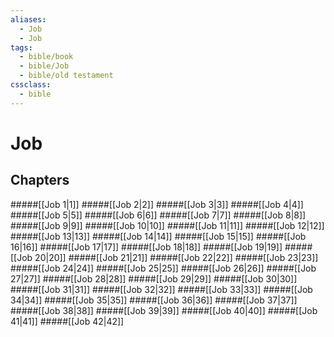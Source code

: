 ```yaml
---
aliases:
  - Job
  - Job
tags:
  - bible/book
  - bible/Job
  - bible/old testament
cssclass:
  - bible
---
```


# Job

## Chapters

#####[[Job 1|1]]
#####[[Job 2|2]]
#####[[Job 3|3]]
#####[[Job 4|4]]
#####[[Job 5|5]]
#####[[Job 6|6]]
#####[[Job 7|7]]
#####[[Job 8|8]]
#####[[Job 9|9]]
#####[[Job 10|10]]
#####[[Job 11|11]]
#####[[Job 12|12]]
#####[[Job 13|13]]
#####[[Job 14|14]]
#####[[Job 15|15]]
#####[[Job 16|16]]
#####[[Job 17|17]]
#####[[Job 18|18]]
#####[[Job 19|19]]
#####[[Job 20|20]]
#####[[Job 21|21]]
#####[[Job 22|22]]
#####[[Job 23|23]]
#####[[Job 24|24]]
#####[[Job 25|25]]
#####[[Job 26|26]]
#####[[Job 27|27]]
#####[[Job 28|28]]
#####[[Job 29|29]]
#####[[Job 30|30]]
#####[[Job 31|31]]
#####[[Job 32|32]]
#####[[Job 33|33]]
#####[[Job 34|34]]
#####[[Job 35|35]]
#####[[Job 36|36]]
#####[[Job 37|37]]
#####[[Job 38|38]]
#####[[Job 39|39]]
#####[[Job 40|40]]
#####[[Job 41|41]]
#####[[Job 42|42]]
